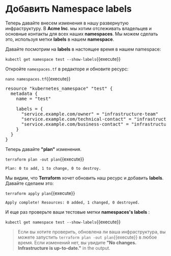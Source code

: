 # Добавить **Namespace labels** 

Теперь давайте внесем изменения в нашу развернутую инфраструктуру. В **Acme Inc**. мы хотим отслеживать владельцев и основные контакты для всех наших **namespaces**. 
Мы можем сделать это, используя метки **labels** в нашем **namespace**.

Давайте посмотрим на **labels** в настоящее время в нашем namespace:

 `kubectl get namespace test --show-labels`{{execute}}

Откройте `namespaces.tf` в редакторе и обновите ресурс:

 `nano namespaces.tf`{{execute}}

<pre class="file" data-filename="namespaces.tf" data-target="replace">resource "kubernetes_namespace" "test" {
  metadata {
    name = "test"

    labels = {
      "service.example.com/owner" = "infrastructure-team"
      "service.example.com/technical-contact" = "infrastructure.support"
      "service.example.com/business-contact" = "infrastructure.admin"
    }
  }
}
</pre>

Теперь давайте **"plan"** изменения.

`terraform plan -out plan`{{execute}}

```
Plan: 0 to add, 1 to change, 0 to destroy.
```

Мы видим, что **Terraform** хочет обновить наш ресурс и добавить **labels**. Давайте сделаем это:

`terraform apply plan`{{execute}}

```
Apply complete! Resources: 0 added, 1 changed, 0 destroyed.
```

И еще раз проверьте ваши тестовые метки **namespaces's labels** :

`kubectl get namespace test --show-labels`{{execute}}

> Если вы хотите проверить, обновлена ли ваша инфраструктура, вы можете запустить `terraform plan -out plan`{{execute}} в любое время.
> Если изменений нет, вы увидите **"No changes. Infrastructure is up-to-date."** in the output.


